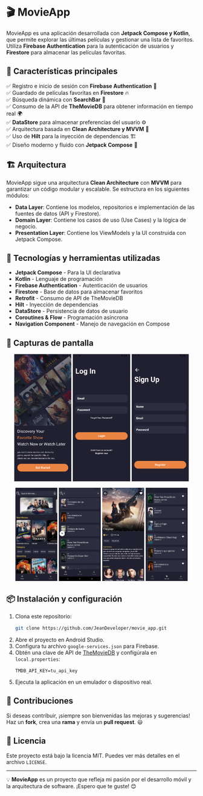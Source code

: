 # 🎬 MovieApp

MovieApp es una aplicación desarrollada con **Jetpack Compose y Kotlin**, que permite explorar las últimas películas y gestionar una lista de favoritos. Utiliza **Firebase Authentication** para la autenticación de usuarios y **Firestore** para almacenar las películas favoritas.

## 🚀 Características principales

✅ Registro e inicio de sesión con **Firebase Authentication** 🔑  
✅ Guardado de películas favoritas en **Firestore** 🔥  
✅ Búsqueda dinámica con **SearchBar** 🎯  
✅ Consumo de la API de **TheMovieDB** para obtener información en tiempo real 🌍  
✅ **DataStore** para almacenar preferencias del usuario ⚙️  
✅ Arquitectura basada en **Clean Architecture y MVVM** 📂  
✅ Uso de **Hilt** para la inyección de dependencias 🏗️  
✅ Diseño moderno y fluido con **Jetpack Compose** 🎨

## 🏗️ Arquitectura
MovieApp sigue una arquitectura **Clean Architecture** con **MVVM** para garantizar un código modular y escalable. Se estructura en los siguientes módulos:

- **Data Layer**: Contiene los modelos, repositorios e implementación de las fuentes de datos (API y Firestore).
- **Domain Layer**: Contiene los casos de uso (Use Cases) y la lógica de negocio.
- **Presentation Layer**: Contiene los ViewModels y la UI construida con Jetpack Compose.

## 🔧 Tecnologías y herramientas utilizadas

- **Jetpack Compose** - Para la UI declarativa
- **Kotlin** - Lenguaje de programación
- **Firebase Authentication** - Autenticación de usuarios
- **Firestore** - Base de datos para almacenar favoritos
- **Retrofit** - Consumo de API de TheMovieDB
- **Hilt** - Inyección de dependencias
- **DataStore** - Persistencia de datos de usuario
- **Coroutines & Flow** - Programación asíncrona
- **Navigation Component** - Manejo de navegación en Compose

## 📸 Capturas de pantalla

<p align="center">
  <img src="assets/screen1.png" width="30%">
  <img src="assets/screen2.png" width="30%">
  <img src="assets/screen3.png" width="30%">
</p>

<p align="center">
  <img src="assets/screen4.png" width="22%">
  <img src="assets/screen5.png" width="22%">
  <img src="assets/screen6.png" width="22%">
  <img src="assets/screen7.png" width="22%">

</p>


## 📦 Instalación y configuración

1. Clona este repositorio:
   ```sh
   git clone https://github.com/JeanDeveloper/movie_app.git
   ```
2. Abre el proyecto en Android Studio.
3. Configura tu archivo `google-services.json` para Firebase.
4. Obtén una clave de API de [TheMovieDB](https://www.themoviedb.org/) y configúrala en `local.properties`:
   ```properties
   TMDB_API_KEY=tu_api_key
   ```
5. Ejecuta la aplicación en un emulador o dispositivo real.

## 🚀 Contribuciones
Si deseas contribuir, ¡siempre son bienvenidas las mejoras y sugerencias! Haz un **fork**, crea una **rama** y envía un **pull request**. 😃

## 📄 Licencia
Este proyecto está bajo la licencia MIT. Puedes ver más detalles en el archivo `LICENSE`.

---
💡 **MovieApp** es un proyecto que refleja mi pasión por el desarrollo móvil y la arquitectura de software. ¡Espero que te guste! 😊
